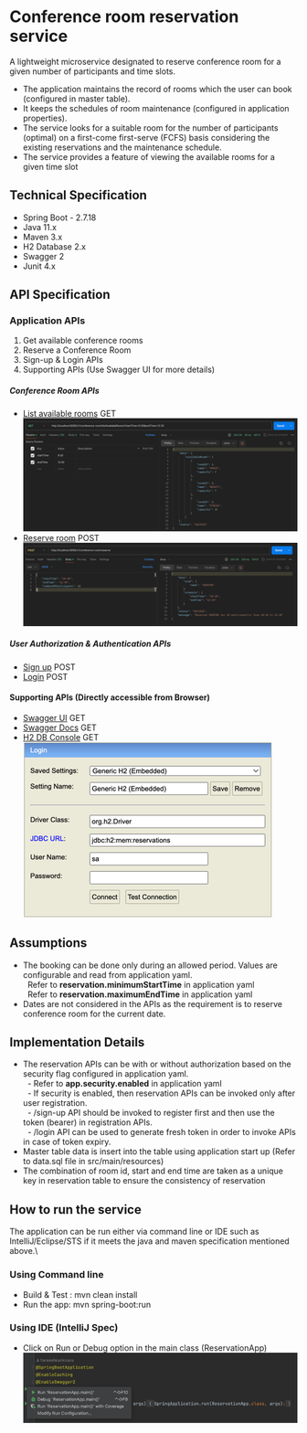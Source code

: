 
# Conference room reservation service

A lightweight microservice designated to reserve conference room for a given number of participants and time slots.
- The application maintains the record of rooms which the user can book (configured in master table).
- It keeps the schedules of room maintenance (configured in application properties).
- The service looks for a suitable room for the number of participants (optimal) on a first-come first-serve (FCFS) basis considering
  the existing reservations and the maintenance schedule.
- The service provides a feature of viewing the available rooms for a given time slot

## Technical Specification
- Spring Boot - 2.7.18
- Java 11.x
- Maven 3.x
- H2 Database 2.x
- Swagger 2
- Junit 4.x

## API Specification

### Application APIs

1. Get available conference rooms
2. Reserve a Conference Room
3. Sign-up & Login APIs
4. Supporting APIs
   (Use Swagger UI for more details)

##### Conference Room APIs

- [List available rooms](http://localhost:8090/v1/conference-room/listAvailableRooms?startTime=<startTime>&endTime=<endTime>) GET
  ![img_1.png](List_available_rooms.png)
- [Reserve room](http://localhost:8090/v1/conference-room/reserve) POST
  ![img_2.png](Reserve_room.png)

##### User Authorization & Authentication APIs
- [Sign up](http://localhost:8090/v1/auth/sign-up) POST
- [Login](http://localhost:8090/v1/auth/login) POST

#### Supporting APIs (Directly accessible from Browser)
- [Swagger UI](http://localhost:8090/swagger-ui/) GET
- [Swagger Docs](http://localhost:8090/v2/api-docs) GET
- [H2 DB Console](http://localhost:8090/h2-console) GET  
  ![img.png](H2_Connection_console.png)

## Assumptions
- The booking can be done only during an allowed period. Values are configurable and read from application yaml.\
  &nbsp; Refer to <b>reservation.minimumStartTime</b> in application yaml\
  &nbsp; Refer to <b>reservation.maximumEndTime</b> in application yaml
- Dates are not considered in the APIs as the requirement is to reserve conference room for the current date.

## Implementation Details
- The reservation APIs can be with or without authorization based on the security flag configured in application yaml.\
  &nbsp; - Refer to <b>app.security.enabled</b> in application yaml\
  &nbsp; - If security is enabled, then reservation APIs can be invoked only after user registration.\
  &nbsp; - /sign-up API should be invoked to register first and then use the token (bearer) in registration APIs.\
  &nbsp; - /login API can be used to generate fresh token in order to invoke APIs in case of token expiry.
- Master table data is insert into the table using application start up (Refer to data.sql file in src/main/resources)
- The combination of room id, start and end time are taken as a unique key in reservation table to ensure the consistency of reservation

## How to run the service
The application can be run either via command line or IDE such as IntelliJ/Eclipse/STS if it meets the java and maven specification mentioned above.\
### Using Command line
- Build & Test : mvn clean install
- Run the app: mvn spring-boot:run

### Using IDE (IntelliJ Spec)
- Click on Run or Debug option in the main class (ReservationApp)\
  ![img.png](Run_application.png)

  